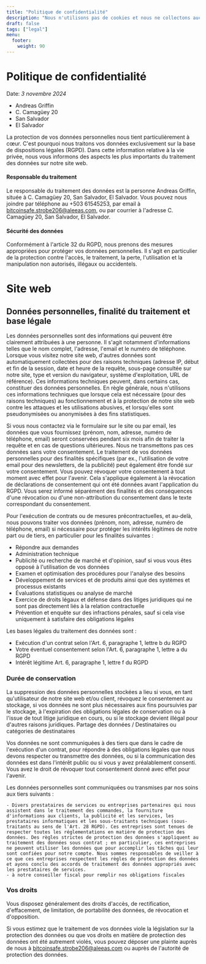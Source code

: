 ```yaml
---
title: "Politique de confidentialité"
description: "Nous n'utilisons pas de cookies et nous ne collectons aucune donnée personnelle."
draft: false
tags: ["legal"]
menu:
  footer:
    weight: 90
---
```


# Politique de confidentialité
Date: *3 novembre 2024*


- Andreas Griffin
- C. Camagüey 20
- San Salvador
- El Salvador

La protection de vos données personnelles nous tient particulièrement à cœur. C'est pourquoi nous traitons vos données exclusivement sur la base de dispositions légales (RGPD). Dans cette information relative à la vie privée, nous vous informons des aspects les plus importants du traitement des données sur notre site web.

#### Responsable du traitement

Le responsable du traitement des données est la personne Andreas Griffin, située à C. Camagüey 20, San Salvador, El Salvador. Vous pouvez nous joindre par téléphone au +503 61545253, par email à bitcoinsafe.strobe206@aleeas.com, ou par courrier à l'adresse C. Camagüey 20, San Salvador, El Salvador.
#### Sécurité des données

Conformément à l'article 32 du RGPD, nous prenons des mesures appropriées pour protéger vos données personnelles. Il s'agit en particulier de la protection contre l'accès, le traitement, la perte, l'utilisation et la manipulation non autorisés, illégaux ou accidentels.
# Site web

## Données personnelles, finalité du traitement et base légale

Les données personnelles sont des informations qui peuvent être clairement attribuées à une personne. Il s'agit notamment d'informations telles que le nom complet, l'adresse, l'email et le numéro de téléphone. Lorsque vous visitez notre site web, d'autres données sont automatiquement collectées pour des raisons techniques (adresse IP, début et fin de la session, date et heure de la requête, sous-page consultée sur notre site, type et version du navigateur, système d'exploitation, URL de référence). Ces informations techniques peuvent, dans certains cas, constituer des données personnelles. En règle générale, nous n'utilisons ces informations techniques que lorsque cela est nécessaire (pour des raisons techniques) au fonctionnement et à la protection de notre site web contre les attaques et les utilisations abusives, et lorsqu'elles sont pseudonymisées ou anonymisées à des fins statistiques.

Si vous nous contactez via le formulaire sur le site ou par email, les données que vous fournissez (prénom, nom, adresse, numéro de téléphone, email) seront conservées pendant six mois afin de traiter la requête et en cas de questions ultérieures. Nous ne transmettons pas ces données sans votre consentement. Le traitement de vos données personnelles pour des finalités spécifiques (par ex., l'utilisation de votre email pour des newsletters, de la publicité) peut également être fondé sur votre consentement. Vous pouvez révoquer votre consentement à tout moment avec effet pour l'avenir. Cela s'applique également à la révocation de déclarations de consentement qui ont été données avant l'application du RGPD. Vous serez informé séparément des finalités et des conséquences d'une révocation ou d'une non-attribution du consentement dans le texte correspondant du consentement.

Pour l'exécution de contrats ou de mesures précontractuelles, et au-delà, nous pouvons traiter vos données (prénom, nom, adresse, numéro de téléphone, email) si nécessaire pour protéger les intérêts légitimes de notre part ou de tiers, en particulier pour les finalités suivantes :

   - Répondre aux demandes
   - Administration technique
   - Publicité ou recherche de marché et d'opinion, sauf si vous vous êtes opposé à l'utilisation de vos données
   - Examen et optimisation des procédures pour l'analyse des besoins
   - Développement de services et de produits ainsi que des systèmes et processus existants
   - Évaluations statistiques ou analyse de marché
   - Exercice de droits légaux et défense dans des litiges juridiques qui ne sont pas directement liés à la relation contractuelle
   - Prévention et enquête sur des infractions pénales, sauf si cela vise uniquement à satisfaire des obligations légales

Les bases légales du traitement des données sont :

   - Exécution d'un contrat selon l'Art. 6, paragraphe 1, lettre b du RGPD
   - Votre éventuel consentement selon l'Art. 6, paragraphe 1, lettre a du RGPD
   - Intérêt légitime Art. 6, paragraphe 1, lettre f du RGPD

### Durée de conservation

La suppression des données personnelles stockées a lieu si vous, en tant qu'utilisateur de notre site web et/ou client, révoquez le consentement au stockage, si vos données ne sont plus nécessaires aux fins poursuivies par le stockage, à l'expiration des obligations légales de conservation ou à l'issue de tout litige juridique en cours, ou si le stockage devient illégal pour d'autres raisons juridiques.
Partage des données / Destinataires ou catégories de destinataires

Vos données ne sont communiquées à des tiers que dans le cadre de l'exécution d'un contrat, pour répondre à des obligations légales que nous devons respecter ou transmettre des données, ou si la communication des données est dans l'intérêt public ou si vous y avez préalablement consenti. Vous avez le droit de révoquer tout consentement donné avec effet pour l'avenir.

Les données personnelles sont communiquées ou transmises par nos soins aux tiers suivants :

    - Divers prestataires de services ou entreprises partenaires qui nous assistent dans le traitement des commandes, la fourniture d'informations aux clients, la publicité et les services, les prestataires informatiques et les sous-traitants techniques (sous-traitants au sens de l'Art. 28 RGPD). Ces entreprises sont tenues de respecter toutes les réglementations en matière de protection des données. Des règles strictes de protection des données s'appliquent au traitement des données sous contrat ; en particulier, ces entreprises ne peuvent utiliser les données que pour accomplir les tâches qui leur sont confiées pour notre compte. Nous sommes responsables de veiller à ce que ces entreprises respectent les règles de protection des données et ayons conclu des accords de traitement des données appropriés avec les prestataires de services.
    - à notre conseiller fiscal pour remplir nos obligations fiscales

### Vos droits

Vous disposez généralement des droits d'accès, de rectification, d'effacement, de limitation, de portabilité des données, de révocation et d'opposition.

Si vous estimez que le traitement de vos données viole la législation sur la protection des données ou que vos droits en matière de protection des données ont été autrement violés, vous pouvez déposer une plainte auprès de nous à bitcoinsafe.strobe206@aleeas.com ou auprès de l'autorité de protection des données.